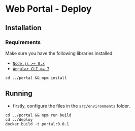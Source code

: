 # Web Portal - Deploy

## Installation
### Requirements

Make sure you have the following libraries installed:

- [`Node.js >= 8.x`](https://nodejs.org/en/)
- [`Angular CLI >= 7`](https://angular.io/)

```
cd ../portal && npm install
```

## Running

* firstly, configure the files in the `src/environments` folder.

```
cd ../portal && npm run build
cd ../deploy
docker build -t portal:0.0.1
```